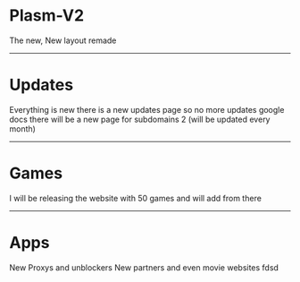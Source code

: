 # Plasm-V2
The new, New layout remade 
<hr>
<h1>Updates</h1>
Everything is new there is a new updates page so no more updates google docs
there will be a new page for subdomains 2 (will be updated every month)
<hr>
<h1>Games</h1>
I will be releasing the website with 50 games and will add from there
<hr>
<h1>Apps</h1>
New Proxys and unblockers New partners and even movie websites fdsd
